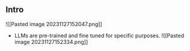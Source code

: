 
## Intro
![[Pasted image 20231127152047.png]]

- LLMs are pre-trained and fine tuned for specific purposes.
![[Pasted image 20231127152334.png]]

